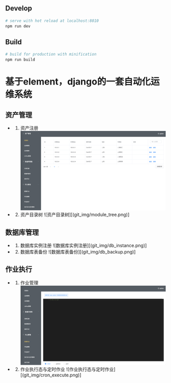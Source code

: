 ## Develop

``` bash
# serve with hot reload at localhost:8010
npm run dev
```

## Build

``` bash
# build for production with minification
npm run build
```

# 基于element，django的一套自动化运维系统

## 资产管理
- 1. 资产注册
![资产注册](git_img/cmdb_pool.png)
- 2. 资产目录树
![资产目录树][(git_img/module_tree.png)]

## 数据库管理
- 1. 数据库实例注册
![数据库实例注册][(git_img/db_instance.png)]
- 2. 数据库表备份
![数据库表备份][(git_img/db_backup.png)]

## 作业执行
- 1. 作业管理
![新建作业](git_img/new_script.png)
- 2. 作业执行态与定时作业
![作业执行态与定时作业][(git_img/cron_execute.png)]